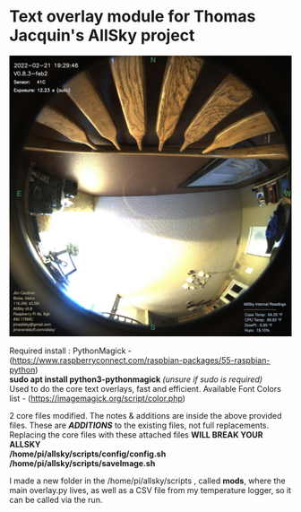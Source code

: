 # Text overlay module for Thomas Jacquin's AllSky project

![Overlay Image](https://github.com/jcauthen78/as_overlay/blob/1567cadf570bfb3f25462e8793f0786d50d8faea/allSky_overlay.jpg)

Required install : 
PythonMagick - (https://www.raspberryconnect.com/raspbian-packages/55-raspbian-python)<br>
**sudo apt install python3-pythonmagick** _(unsure if sudo is required)_<br>
Used to do the core text overlays, fast and efficient. Available Font Colors list - (https://imagemagick.org/script/color.php)
    
2 core files modified. The notes & additions are inside the above provided files. These are _**ADDITIONS**_ to the existing files, not full replacements. Replacing the core files with these attached files **WILL BREAK YOUR ALLSKY** <br>
**/home/pi/allsky/scripts/config/config.sh<br>
/home/pi/allsky/scripts/saveImage.sh<br>**

I made a new folder in the /home/pi/allsky/scripts , called **mods**, where the main overlay.py lives, as well as a CSV file from my temperature logger, so it can be called via the run. 
